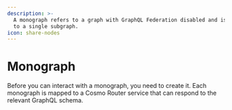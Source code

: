 ```yaml
---
description: >-
  A monograph refers to a graph with GraphQL Federation disabled and is limited
  to a single subgraph.
icon: share-nodes
---
```


# Monograph

Before you can interact with a monograph, you need to create it. Each monograph is mapped to a Cosmo Router service that can respond to the relevant GraphQL schema.
